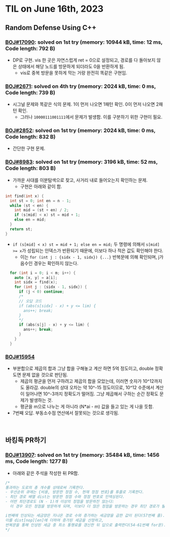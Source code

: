 # **TIL on June 16th, 2023**

## Random Defense Using C++
### [BOJ#17090](/Problem%20Solving/boj/random%20defense/17090-06-16-2023.cpp): solved on 1st try (memory: 10944 kB, time: 12 ms, Code length: 792 B)
* DP로 구현. vis 한 곳은 자연스럽게 ret = 0으로 설정되고, 경로를 다 돌아보지 않은 상태에서 해당 노드를 방문하게 되더라도 0을 반환하게 됨.
  - vis로 중복 방문을 못하게 막는 거랑 완전히 똑같은 구현임.

### [BOJ#2671](/Problem%20Solving/boj/random%20defense/2671-06-16-2023.cpp): solved on 4th try (memory: 2024 kB, time: 0 ms, Code length: 739 B)
* 시그널 문제와 똑같은 식의 문제. 1이 먼저 나오면 1패턴 확인. 0이 먼저 나오면 2패턴 확인. 
  - 그러나 `10000111001111`에서 문제가 발생함. 이를 구분하기 위한 구현이 필요.


### [BOJ#2852](/Problem%20Solving/boj/random%20defense/2852-06-16-2023.cpp): solved on 1st try (memory: 2024 kB, time: 0 ms, Code length: 832 B)
* 간단한 구현 문제.


### [BOJ#8983](/Problem%20Solving/boj/random%20defense/8983-06-16-2023.cpp): solved on 1st try (memory: 3196 kB, time: 52 ms, Code length: 803 B)
* 가까운 사대를 이분탐색으로 찾고, 사거리 내로 들어오는지 확인하는 문제.
  - 구현은 아래와 같이 함.
```cpp
int find(int x) {
  int st = 0; int en = n - 1;
  while (st < en) {
    int mid = (st + en) / 2;
    if (s[mid] < x) st = mid + 1;
    else en = mid;
  }
  return st;
}
```
* `if (s[mid] < x) st = mid + 1; else en = mid;` 두 명령에 의해서 `s[mid] >= x`가 성립되는 인덱스가 반환되기 때문에, 이보다 하나 적은 값도 확인해야 한다.
  - 이는 `for (int j : {sidx - 1, sidx}) {...}` 반복문에 의해 확인되며, j가 음수인 경우는 확인하지 않는다.

```cpp
  for (int i = 0; i < m; i++) {
    auto [x, y] = a[i];
    int sidx = find(x);
    for (int j : {sidx - 1, sidx}) {
      if (j < 0) continue;
      /*
      // 오답 코드
      if (abs(s[sidx] - x) + y <= lim) {
        ans++; break;
      }
      */
      if (abs(s[j] - x) + y <= lim) {
        ans++; break;
      }
    }
  }
```


### [BOJ#15954](/Problem%20Solving/boj/random%20defense/15954-06-16-2023.cpp)
* 부분합으로 제곱의 합과 그냥 합을 구해놓고 계산 하면 5억 정도이고, double 정확도면 문제 없을 것으로 판단됨.
  - 제곱의 평균을 먼저 구하려고 제곱의 합을 모았는데, 이러면 숫자가 10^12까지도 올라감. double의 상대 오차는 약 10^-15 정도이므로, 10^12 수준에서 계산이 일어나면 10^-3까지 정확도가 떨어짐. 그냥 제곱해서 구하는 순간 정확도 문제가 발생하는 것.
  - 평균을 m으로 나누는 게 아니라 (N*ai - m) 값을 들고 있는 게 나을 듯함.
* 7번째 오답. 부동소수점 연산에서 잘못되는 것으로 생각됨.


<br>

## 바킹독 PR하기
### [BOJ#13907](/Problem%20Solving/boj/Dijkstra%20algorithm/13907-06-08-2023.cpp): solved on 1st try (memory: 35484 kB, time: 1456 ms, Code length: 1277 B)
* 아래와 같은 주석을 작성한 뒤 PR함.
```cpp
/*
통과하는 도로의 총 개수를 상태로써 기록한다.
- 우선순위 큐에는 {비용, 방문한 정점 수, 현재 정점 번호}를 튜플로 기록한다.
- 최단 경로 배열 dist는 방문한 정점 수와 정점 번호로 인덱싱된다.
- 어떤 최단경로도 (N - 1)개 이상의 정점을 방문하진 않는다:
  이 경우 모든 정점을 방문하게 되며, 이보다 더 많은 정점을 방문하는 경우 최단 경로가 될 수 없다.

i번째에 인상되는 세금양은 지나온 경로 수와 증가하는 세금양을 곱한 값이 된다(57번째 줄).
이를 dist[nop][en]에 더하여 증가된 세금을 산정하고,
반복문을 통해 인상된 세금 중 최소 통행료를 갱신한 뒤 답으로 출력한다(54-61번째 for문).
*/
```